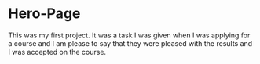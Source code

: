 # Hero-Page

This was my first project. 
It was a task I was given when I was applying for a course and I am please to say that they were pleased with the results and I was accepted on the course.
